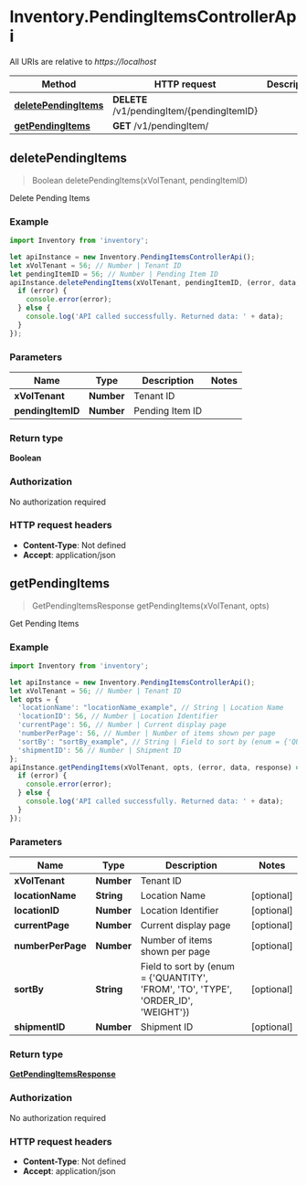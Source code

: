 # Inventory.PendingItemsControllerApi

All URIs are relative to *https://localhost*

Method | HTTP request | Description
------------- | ------------- | -------------
[**deletePendingItems**](PendingItemsControllerApi.md#deletePendingItems) | **DELETE** /v1/pendingItem/{pendingItemID} | 
[**getPendingItems**](PendingItemsControllerApi.md#getPendingItems) | **GET** /v1/pendingItem/ | 



## deletePendingItems

> Boolean deletePendingItems(xVolTenant, pendingItemID)



Delete Pending Items

### Example

```javascript
import Inventory from 'inventory';

let apiInstance = new Inventory.PendingItemsControllerApi();
let xVolTenant = 56; // Number | Tenant ID
let pendingItemID = 56; // Number | Pending Item ID
apiInstance.deletePendingItems(xVolTenant, pendingItemID, (error, data, response) => {
  if (error) {
    console.error(error);
  } else {
    console.log('API called successfully. Returned data: ' + data);
  }
});
```

### Parameters


Name | Type | Description  | Notes
------------- | ------------- | ------------- | -------------
 **xVolTenant** | **Number**| Tenant ID | 
 **pendingItemID** | **Number**| Pending Item ID | 

### Return type

**Boolean**

### Authorization

No authorization required

### HTTP request headers

- **Content-Type**: Not defined
- **Accept**: application/json


## getPendingItems

> GetPendingItemsResponse getPendingItems(xVolTenant, opts)



Get Pending Items

### Example

```javascript
import Inventory from 'inventory';

let apiInstance = new Inventory.PendingItemsControllerApi();
let xVolTenant = 56; // Number | Tenant ID
let opts = {
  'locationName': "locationName_example", // String | Location Name
  'locationID': 56, // Number | Location Identifier
  'currentPage': 56, // Number | Current display page
  'numberPerPage': 56, // Number | Number of items shown per page
  'sortBy': "sortBy_example", // String | Field to sort by (enum = {'QUANTITY', 'FROM', 'TO', 'TYPE', 'ORDER_ID', 'WEIGHT'})
  'shipmentID': 56 // Number | Shipment ID
};
apiInstance.getPendingItems(xVolTenant, opts, (error, data, response) => {
  if (error) {
    console.error(error);
  } else {
    console.log('API called successfully. Returned data: ' + data);
  }
});
```

### Parameters


Name | Type | Description  | Notes
------------- | ------------- | ------------- | -------------
 **xVolTenant** | **Number**| Tenant ID | 
 **locationName** | **String**| Location Name | [optional] 
 **locationID** | **Number**| Location Identifier | [optional] 
 **currentPage** | **Number**| Current display page | [optional] 
 **numberPerPage** | **Number**| Number of items shown per page | [optional] 
 **sortBy** | **String**| Field to sort by (enum &#x3D; {&#39;QUANTITY&#39;, &#39;FROM&#39;, &#39;TO&#39;, &#39;TYPE&#39;, &#39;ORDER_ID&#39;, &#39;WEIGHT&#39;}) | [optional] 
 **shipmentID** | **Number**| Shipment ID | [optional] 

### Return type

[**GetPendingItemsResponse**](GetPendingItemsResponse.md)

### Authorization

No authorization required

### HTTP request headers

- **Content-Type**: Not defined
- **Accept**: application/json

